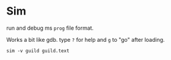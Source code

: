 # Sim

run and debug ms `prog` file format.

Works a bit like gdb. type `?` for help and `g` to "go" after loading.

```
sim -v guild guild.text
```





